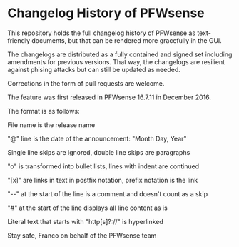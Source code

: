 Changelog History of PFWsense
=============================

This repository holds the full changelog history of PFWsense as
text-friendly documents, but that can be rendered more gracefully
in the GUI.

The changelogs are distributed as a fully contained and signed
set including amendments for previous versions.  That way, the
changelogs are resilient against phising attacks but can still
be updated as needed.

Corrections in the form of pull requests are welcome.

The feature was first released in PFWsense 16.7.11 in December 2016.

The format is as follows:

File name is the release name

"@" line is the date of the announcement: "Month Day, Year"

Single line skips are ignored, double line skips are paragraphs

"o" is transformed into bullet lists, lines with indent are continued

"[x]" are links in text in postfix notation, prefix notation is the link

"--" at the start of the line is a comment and doesn't count as a skip

"#" at the start of the line displays all line content as is

Literal text that starts with "http[s]?://" is hyperlinked


Stay safe,
Franco on behalf of the PFWsense team
